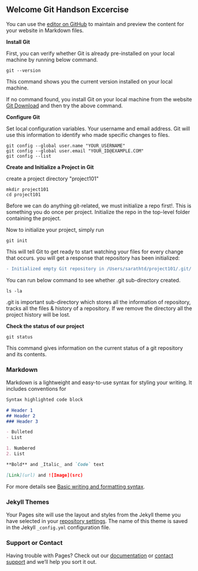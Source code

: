 ## Welcome Git Handson Excercise

You can use the [editor on GitHub](https://github.com/sarathtd406/Git-tutorial-101/edit/gh-pages/index.md) to maintain and preview the content for your website in Markdown files.

**Install Git**

First, you can verify whether Git is already pre-installed on your local machine by running below command.

```
git --version
```

This command shows you the current version installed on your local machine.

If no command found, you install Git on your local machine from the website [Git Download](https://git-scm.com/downloads) and then try the above command.

**Configure Git**

Set local configuration variables. Your username and email address. Git will use this information to identify who made specific changes to files.

```
git config --global user.name "YOUR_USERNAME"
git config --global user.email "YOUR_ID@EXAMPLE.COM"
git config --list
```

**Create and Initialize a Project in Git**

create a project directory "project101"
```
mkdir project101
cd project101
```

Before we can do anything git-related, we must initialize a repo first!. This is something you do once per project. Initialize the repo in the top-level folder containing the project.

Now to initialize your project, simply run
```
git init
```
This will tell Git to get ready to start watching your files for every change that occurs. you will get a response that repository has been initialized: </br>

```diff
- Initialized empty Git repository in /Users/sarathtd/project101/.git/
```

You can run below command to see whether .git sub-directory created.
```
ls -la
```
.git is important sub-directory which stores all the information of repository, tracks all the files & history of a repository. If we remove the directory all the project history will be lost.

**Check the status of our project**

```
git status
```

This command gives information on the current status of a git repository and its contents. 


### Markdown

Markdown is a lightweight and easy-to-use syntax for styling your writing. It includes conventions for

```markdown
Syntax highlighted code block

# Header 1
## Header 2
### Header 3

- Bulleted
- List

1. Numbered
2. List

**Bold** and _Italic_ and `Code` text

[Link](url) and ![Image](src)
```

For more details see [Basic writing and formatting syntax](https://docs.github.com/en/github/writing-on-github/getting-started-with-writing-and-formatting-on-github/basic-writing-and-formatting-syntax).

### Jekyll Themes

Your Pages site will use the layout and styles from the Jekyll theme you have selected in your [repository settings](https://github.com/sarathtd406/Git-tutorial-101/settings/pages). The name of this theme is saved in the Jekyll `_config.yml` configuration file.

### Support or Contact

Having trouble with Pages? Check out our [documentation](https://docs.github.com/categories/github-pages-basics/) or [contact support](https://support.github.com/contact) and we’ll help you sort it out.
